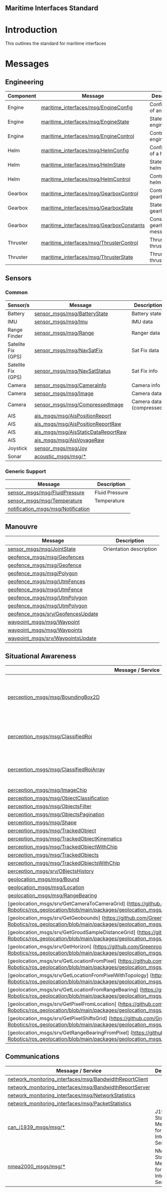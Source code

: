 Maritime Interfaces Standard
---
# Introduction
This outlines the standard for maritime interfaces

# Messages
## Engineering
| Component | Message                                                                                                    | Description                    |
| --------- | ---------------------------------------------------------------------------------------------------------- | ------------------------------ |
| Engine    | [maritime_interfaces/msg/EngineConfig](../maritime_interfaces/engineering/engine/EngineConfig.msg)         | Configuration of an engine     |
| Engine    | [maritime_interfaces/msg/EngineState](../maritime_interfaces/engineering/engine/EngineState.msg)           | State of an engine             |
| Engine    | [maritime_interfaces/msg/EngineControl](../maritime_interfaces/engineering/engine/EngineControl.msg)       | Control of an engine           |
| Helm      | [maritime_interfaces/msg/HelmConfig](../maritime_interfaces/engineering/helm/HelmConfig.msg)               | Configuration of a helm        |
| Helm      | [maritime_interfaces/msg/HelmState](../maritime_interfaces/engineering/helm/HelmState.msg)                 | State of a helm                |
| Helm      | [maritime_interfaces/msg/HelmControl](../maritime_interfaces/engineering/helm/HelmControl.msg)             | Control of a helm              |
| Gearbox   | [maritime_interfaces/msg/GearboxControl](../maritime_interfaces/engineering/helm/GearboxControl.msg)       | Control of a gearbox           |
| Gearbox   | [maritime_interfaces/msg/GearboxState](../maritime_interfaces/engineering/helm/GearboxState.msg)           | State of a gearbox             |
| Gearbox   | [maritime_interfaces/msg/GearboxConstants](../maritime_interfaces/engineering/helm/GearboxConstants.msg)   | Constants for gearbox messages |
| Thruster  | [maritime_interfaces/msg/ThrusterControl](../maritime_interfaces/engineering/thruster/ThrusterControl.msg) | Thrust of an thruster          |
| Thruster  | [maritime_interfaces/msg/ThrusterState](../maritime_interfaces/engineering/thruster/ThrusterState.msg)     | Thrust of an thruster          |

## Sensors
### Common
| Sensor/s           | Message                                                                                                                                         | Description              |
| ------------------ | ----------------------------------------------------------------------------------------------------------------------------------------------- | ------------------------ |
| Battery            | [sensor_msgs/msg/BatteryState](https://github.com/ros/common_msgs/blob/noetic-devel/sensor_msgs/msg/BatteryState.msg)                           | Battery state            |
| IMU                | [sensor_msgs/msg/Imu](https://github.com/ros/common_msgs/blob/noetic-devel/sensor_msgs/msg/Imu.msg)                                             | IMU data                 |
| Range Finder       | [sensor_msgs/msg/Range](https://github.com/ros/common_msgs/blob/noetic-devel/sensor_msgs/msg/Range.msg)                                         | Ranger data              |
| Satelite Fix (GPS) | [sensor_msgs/msg/NavSatFix](https://github.com/ros/common_msgs/blob/noetic-devel/sensor_msgs/msg/NavSatFix.msg)                                 | Sat Fix data             |
| Satelite Fix (GPS) | [sensor_msgs/msg/NavSatStatus](https://github.com/ros/common_msgs/blob/noetic-devel/sensor_msgs/msg/NavSatStatus.msg)                           | Sat Fix info             |
| Camera             | [sensor_msgs/msg/CameraInfo](https://github.com/ros/common_msgs/blob/noetic-devel/sensor_msgs/msg/CameraInfo.msg)                               | Camera info              |
| Camera             | [sensor_msgs/msg/Image](https://github.com/ros/common_msgs/blob/noetic-devel/sensor_msgs/msg/Image.msg)                                         | Camera data              |
| Camera             | [sensor_msgs/msg/CompressedImage](https://github.com/ros/common_msgs/blob/noetic-devel/sensor_msgs/msg/CompressedImage.msg)                     | Camera data (compressed) |
| AIS                | [ais_msgs/msg/AisPositionReport](https://github.com/Greenroom-Robotics/ros_ais/blob/main/packages/ais_msgs/msg/AisPositionReport.msg)           |                          |
| AIS                | [ais_msgs/msg/AisPositionReportRaw](https://github.com/Greenroom-Robotics/ros_ais/blob/main/packages/ais_msgs/msg/AisPositionReportRaw.msg)     |                          |
| AIS                | [ais_msgs/msg/AisStaticDataReportRaw](https://github.com/Greenroom-Robotics/ros_ais/blob/main/packages/ais_msgs/msg/AisStaticDataReportRaw.msg) |                          |
| AIS                | [ais_msgs/msg/AisVoyageRaw](https://github.com/Greenroom-Robotics/ros_ais/blob/main/packages/ais_msgs/msg/AisVoyageRaw.msg)                     |                          |
| Joystick           | [sensor_msgs/msg/Joy](https://github.com/ros/common_msgs/blob/noetic-devel/sensor_msgs/msg/Joy.msg)                                             |                          |
| Sonar              | [acoustic_msgs/msg/*](./maritime_interfaces/sensors/hydrographic_msgs/acoustic_msgs)                                                            |                          |

### Generic Support
| Message                                                                                                                                                 | Description    |
| ------------------------------------------------------------------------------------------------------------------------------------------------------- | -------------- |
| [sensor_msgs/msg/FluidPressure](https://github.com/ros/common_msgs/blob/noetic-devel/sensor_msgs/msg/FluidPressure.msg)                                 | Fluid Pressure |
| [sensor_msgs/msg/Temperature](https://github.com/ros/common_msgs/blob/noetic-devel/sensor_msgs/msg/Temperature.msg)                                     | Temperature    |
| [notification_msgs/msg/Notification](https://github.com/Greenroom-Robotics/ros_notifications/blob/main/packages/notification_msgs/msg/Notification.msg) |                |

## Manouvre
| Message                                                                                                                                          | Description             |
| ------------------------------------------------------------------------------------------------------------------------------------------------ | ----------------------- |
| [sensor_msgs/msg/JointState](https://github.com/ros/common_msgs/blob/noetic-devel/sensor_msgs/msg/JointState.msg)                                | Orientation description |
| [geofence_msgs/msg/Geofences](https://github.com/Greenroom-Robotics/ros_geofence/blob/main/packages/geofence_msgs/msg/Geofences.msg)             |                         |
| [geofence_msgs/msg/Geofence](https://github.com/Greenroom-Robotics/ros_geofence/blob/main/packages/geofence_msgs/msg/Geofence.msg)               |                         |
| [geofence_msgs/msg/Polygon](https://github.com/Greenroom-Robotics/ros_geofence/blob/main/packages/geofence_msgs/msg/Polygon.msg)                 |                         |
| [geofence_msgs/msg/UtmFences](https://github.com/Greenroom-Robotics/ros_geofence/blob/main/packages/geofence_msgs/msg/UtmFences.msg)             |                         |
| [geofence_msgs/msg/UtmFence](https://github.com/Greenroom-Robotics/ros_geofence/blob/main/packages/geofence_msgs/msg/UtmFence.msg)               |                         |
| [geofence_msgs/msg/UtmPolygon](https://github.com/Greenroom-Robotics/ros_geofence/blob/main/packages/geofence_msgs/msg/UtmPolygon.msg)           |                         |
| [geofence_msgs/msg/UtmPolygon](https://github.com/Greenroom-Robotics/ros_geofence/blob/main/packages/geofence_msgs/msg/UtmPolygon.msg)           |                         |
| [geofence_msgs/srv/GeofencesUpdate](https://github.com/Greenroom-Robotics/ros_geofence/blob/main/packages/ros_geofence/srv/GeofencesUpdate.srv)  |                         |
| [waypoint_msgs/msg/Waypoint](https://github.com/Greenroom-Robotics/ros_waypoint/blob/main/packages/waypoint_msgs/msg/Waypoint.msg)               |                         |
| [waypoint_msgs/msg/Waypoints](https://github.com/Greenroom-Robotics/ros_waypoint/blob/main/packages/waypoint_msgs/msg/Waypoints.msg)             |                         |
| [waypoint_msgs/srv/WaypointsUpdate](https://github.com/Greenroom-Robotics/ros_waypoint/blob/main/packages/waypoint_msgs/srv/WaypointsUpdate.srv) |                         |


## Situational Awareness
| Message / Service                                                                                                                                                                            | Description                                              |
| -------------------------------------------------------------------------------------------------------------------------------------------------------------------------------------------- | -------------------------------------------------------- |
| [perception_msgs/msg/BoundingBox2D ](https://github.com/Greenroom-Robotics/ros_perception/blob/main/packages/perception_msgs/msg/BoundingBox2D.msg)                                          | A 2D bounding box that can be rotated about its center.  |
| [perception_msgs/msg/ClassifiedRoi ](https://github.com/Greenroom-Robotics/ros_perception/blob/main/packages/perception_msgs/msg/ClassifiedRoi.msg)                                          | A region of interest in an image with class information. |
| [perception_msgs/msg/ClassifiedRoiArray ](https://github.com/Greenroom-Robotics/ros_perception/blob/main/packages/perception_msgs/msg/ClassifiedRoiArray.msg)                                | Message for a full set of classified ROIs                |
| [perception_msgs/msg/ImageChip ](https://github.com/Greenroom-Robotics/ros_perception/blob/main/packages/perception_msgs/msg/ImageChip.msg)                                                  |                                                          |
| [perception_msgs/msg/ObjectClassification ](https://github.com/Greenroom-Robotics/ros_perception/blob/main/packages/perception_msgs/msg/ObjectClassification.msg)                            |                                                          |
| [perception_msgs/msg/ObjectsFilter ](https://github.com/Greenroom-Robotics/ros_perception/blob/main/packages/perception_msgs/msg/ObjectsFilter.msg)                                          |                                                          |
| [perception_msgs/msg/ObjectsPagination ](https://github.com/Greenroom-Robotics/ros_perception/blob/main/packages/perception_msgs/msg/ObjectsPagination.msg)                                  |                                                          |
| [perception_msgs/msg/Shape ](https://github.com/Greenroom-Robotics/ros_perception/blob/main/packages/perception_msgs/msg/Shape.msg)                                                          |                                                          |
| [perception_msgs/msg/TrackedObject ](https://github.com/Greenroom-Robotics/ros_perception/blob/main/packages/perception_msgs/msg/TrackedObject.msg)                                          |                                                          |
| [perception_msgs/msg/TrackedObjectKinematics ](https://github.com/Greenroom-Robotics/ros_perception/blob/main/packages/perception_msgs/msg/TrackedObjectKinematics.msg)                      |                                                          |
| [perception_msgs/msg/TrackedObjectWithChip ](https://github.com/Greenroom-Robotics/ros_perception/blob/main/packages/perception_msgs/msg/TrackedObjectWithChip.msg)                          |                                                          |
| [perception_msgs/msg/TrackedObjects ](https://github.com/Greenroom-Robotics/ros_perception/blob/main/packages/perception_msgs/msg/TrackedObjects.msg)                                        |                                                          |
| [perception_msgs/msg/TrackedObjectsWithChip ](https://github.com/Greenroom-Robotics/ros_perception/blob/main/packages/perception_msgs/msg/TrackedObjectsWithChip.msg)                        |                                                          |
| [perception_msgs/srv/OBjectsHistory ](https://github.com/Greenroom-Robotics/ros_perception/blob/main/packages/perception_msgs/srv/OBjectsHistory.srv)                                        |                                                          |
| [geolocation_msgs/msg/Bound](https://github.com/Greenroom-Robotics/ros_geolocation/blob/main/packages/geolocation_msgs/msg/Bound.msg)                                                        |                                                          |
| [geolocation_msgs/msg/Location](https://github.com/Greenroom-Robotics/ros_geolocation/blob/main/packages/geolocation_msgs/msg/Location.msg)                                                  |                                                          |
| [geolocation_msgs/msg/RangeBearing](https://github.com/Greenroom-Robotics/ros_geolocation/blob/main/packages/geolocation_msgs/msg/RangeBearing.msg)                                          |                                                          |
| [geolocation_msgs/srv/GetCameraToCameraGrid] (https://github.com/Greenroom-Robotics/ros_geolocation/blob/main/packages/geolocation_msgs/srv/GetCameraToCameraGrid.srv)                       |                                                          |
| [geolocation_msgs/srv/GetGeobounds] (https://github.com/Greenroom-Robotics/ros_geolocation/blob/main/packages/geolocation_msgs/srv/GetGeobounds.srv)                                         |                                                          |
| [geolocation_msgs/srv/GetGroudSampleDistanceGrid] (https://github.com/Greenroom-Robotics/ros_geolocation/blob/main/packages/geolocation_msgs/srv/GetGroudSampleDistanceGrid.srv)             |                                                          |
| [geolocation_msgs/srv/GetHorizon] (https://github.com/Greenroom-Robotics/ros_geolocation/blob/main/packages/geolocation_msgs/srv/GetHorizon.srv)                                             |                                                          |
| [geolocation_msgs/srv/GetLocationFromPixel] (https://github.com/Greenroom-Robotics/ros_geolocation/blob/main/packages/geolocation_msgs/srv/GetLocationFromPixel.srv)                         |                                                          |
| [geolocation_msgs/srv/GetLocationFromPixelWithTopology] (https://github.com/Greenroom-Robotics/ros_geolocation/blob/main/packages/geolocation_msgs/srv/GetLocationFromPixelWithTopology.srv) |                                                          |
| [geolocation_msgs/srv/GetLocationFromRangeBearing] (https://github.com/Greenroom-Robotics/ros_geolocation/blob/main/packages/geolocation_msgs/srv/GetLocationFromRangeBearing.srv)           |                                                          |
| [geolocation_msgs/srv/GetPixelFromLocation] (https://github.com/Greenroom-Robotics/ros_geolocation/blob/main/packages/geolocation_msgs/srv/GetPixelFromLocation.srv)                         |                                                          |
| [geolocation_msgs/srv/GetPixelShiftsGrid] (https://github.com/Greenroom-Robotics/ros_geolocation/blob/main/packages/geolocation_msgs/srv/GetPixelShiftsGrid.srv)                             |                                                          |
| [geolocation_msgs/srv/GetRangeBearingFromPixel] (https://github.com/Greenroom-Robotics/ros_geolocation/blob/main/packages/geolocation_msgs/srv/GetRangeBearingFromPixel.srv)                 |                                                          |

## Communications
| Message / Service                                                                                                                                                                                      | Description                                           |
| ------------------------------------------------------------------------------------------------------------------------------------------------------------------------------------------------------ | ----------------------------------------------------- |
| [network_monitoring_interfaces/msg/BandwidthReportClient](https://github.com/Greenroom-Robotics/ros_network_monitoring/blob/main/packages/network_monitoring_interfaces/msg/BandwidthReportClient.msg) |                                                       |
| [network_monitoring_interfaces/msg/BandwidthReportServer](https://github.com/Greenroom-Robotics/ros_network_monitoring/blob/main/packages/network_monitoring_interfaces/msg/BandwidthReportServer.msg) |                                                       |
| [network_monitoring_interfaces/msg/NetworkStatistics](https://github.com/Greenroom-Robotics/ros_network_monitoring/blob/main/packages/network_monitoring_interfaces/msg/NetworkStatistics.msg)         |                                                       |
| [network_monitoring_interfaces/msg/PacketStatistics](https://github.com/Greenroom-Robotics/ros_network_monitoring/blob/main/packages/network_monitoring_interfaces/msg/PacketStatistics.msg)           |                                                       |
| [can_j1939_msgs/msg/*](https://github.com/Greenroom-Robotics/can_msgs/tree/main/packages/can_j1939_msgs/msg)                                                                                           | J1939 Standard Messages for GR Integration Service    |
| [nmea2000_msgs/msg/*](https://github.com/Greenroom-Robotics/can_msgs/tree/main/packages/nmea2000/msg)                                                                                                  | NMEA2000 Standard Messages for GR Integration Service |